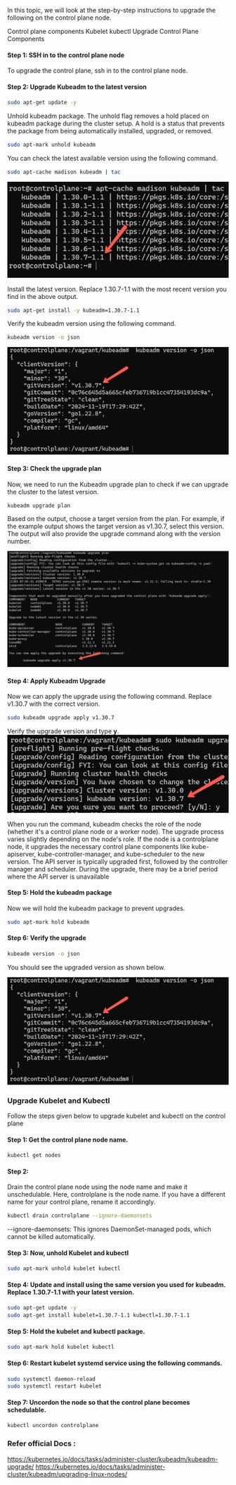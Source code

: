 In this topic, we will look at the step-by-step instructions to upgrade the following on the control plane node.

Control plane components
Kubelet
kubectl
Upgrade Control Plane Components

#### Step 1: SSH in to the control plane node
To upgrade the control plane, ssh in to the control plane node.

#### Step 2: Upgrade Kubeadm to the latest version
```bash
sudo apt-get update -y
```
Unhold kubeadm package. The unhold flag removes a hold placed on kubeadm package during the cluster setup. A hold is a status that prevents the package from being automatically installed, upgraded, or removed.
```bash
sudo apt-mark unhold kubeadm
```
You can check the latest available version using the following command.
```bash
sudo apt-cache madison kubeadm | tac
```

![tac](https://github.com/vamsikrishna2049/Kubernetes/blob/e4a3793ebff1444d55201a2fcde8c09657310675/Nodes/images/4.%20Cluster%20Upgrade/VersionUpgrade-1.png)

Install the latest version. Replace 1.30.7-1.1 with the most recent version you find in the above output.

```bash
sudo apt-get install -y kubeadm=1.30.7-1.1
```
Verify the kubeadm version using the following command.
```bash
kubeadm version -o json
```
![json](https://github.com/vamsikrishna2049/Kubernetes/blob/e4a3793ebff1444d55201a2fcde8c09657310675/Nodes/images/4.%20Cluster%20Upgrade/VersionUpgrade-2.jpeg)

#### Step 3: Check the upgrade plan
Now, we need to run the Kubeadm upgrade plan to check if we can upgrade the cluster to the latest version.
```bash
kubeadm upgrade plan
```
Based on the output, choose a target version from the plan. For example, if the example output shows the target version as v1.30.7, select this version. The output will also provide the upgrade command along with the version number.

![upgrade](https://github.com/vamsikrishna2049/Kubernetes/blob/e4a3793ebff1444d55201a2fcde8c09657310675/Nodes/images/4.%20Cluster%20Upgrade/VersionUpgrade-3.png)

#### Step 4: Apply Kubeadm Upgrade
Now we can apply the upgrade using the following command. Replace v1.30.7 with the correct version.
```bash
sudo kubeadm upgrade apply v1.30.7
```
Verify the upgrade version and type **y**.
![upgrade](https://github.com/vamsikrishna2049/Kubernetes/blob/e4a3793ebff1444d55201a2fcde8c09657310675/Nodes/images/4.%20Cluster%20Upgrade/VersionUpgrade-4.jpeg)

When you run the command, kubeadm checks the role of the node (whether it's a control plane node or a worker node). The upgrade process varies slightly depending on the node's role.
If the node is a controlplane node, it upgrades the necessary control plane components like kube-apiserver, kube-controller-manager, and kube-scheduler to the new version.
The API server is typically upgraded first, followed by the controller manager and scheduler. During the upgrade, there may be a brief period where the API server is unavailable

#### Step 5: Hold the kubeadm package
Now we will hold the kubeadm package to prevent upgrades.
```bash
sudo apt-mark hold kubeadm
```
#### Step 6: Verify the upgrade
```bash
kubeadm version -o json
```
You should see the upgraded version as shown below.

![Check the version](https://github.com/vamsikrishna2049/Kubernetes/blob/e4a3793ebff1444d55201a2fcde8c09657310675/Nodes/images/4.%20Cluster%20Upgrade/VersionUpgrade-5.png)

### Upgrade Kubelet and Kubectl
Follow the steps given below to upgrade kubelet and kubectl on the control plane
#### Step 1: Get the control plane node name.
```bash
kubectl get nodes
```
#### Step 2: 
Drain the control plane node using the node name and make it unschedulable. Here, controlplane is the node name. If you have a different name for your control plane, rename it accordingly.
```bash
kubectl drain controlplane --ignore-daemonsets
```
--ignore-daemonsets: This ignores DaemonSet-managed pods, which cannot be killed automatically.

#### Step 3: Now, unhold Kubelet and kubectl
```bash
sudo apt-mark unhold kubelet kubectl
```
#### Step 4: Update and install using the same version you used for kubeadm. Replace 1.30.7-1.1 with your latest version.
```bash
sudo apt-get update -y
sudo apt-get install kubelet=1.30.7-1.1 kubectl=1.30.7-1.1
```
#### Step 5: Hold the kubelet and kubectl package.
```bash
sudo apt-mark hold kubelet kubectl
```
#### Step 6: Restart kubelet systemd service using the following commands.
```bash
sudo systemctl daemon-reload
sudo systemctl restart kubelet
```
#### Step 7: Uncordon the node so that the control plane becomes schedulable.
```bash
kubectl uncordon controlplane
```

### Refer official Docs :
https://kubernetes.io/docs/tasks/administer-cluster/kubeadm/kubeadm-upgrade/
https://kubernetes.io/docs/tasks/administer-cluster/kubeadm/upgrading-linux-nodes/
